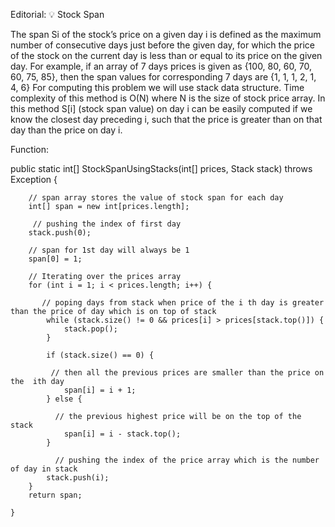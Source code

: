 Editorial: 💡 Stock Span

The span Si of the stock’s price on a given day i is defined as the maximum number of consecutive days just before the given day, for which the price of the stock on the current day is less than or equal to its price on the given day.
For example, if an array of 7 days prices is given as {100, 80, 60, 70, 60, 75, 85}, then the span values for corresponding 7 days are {1, 1, 1, 2, 1, 4, 6} 
For computing this problem we will use stack data structure. Time complexity of this method is O(N) where N is the size of stock price array.
In this method S[i] (stock span value) on day i can be easily computed if we know the closest day preceding i, such that the price is greater than on that day than the price on day i.

Function:

public static int[] StockSpanUsingStacks(int[] prices, Stack<Integer> stack) throws Exception {

        // span array stores the value of stock span for each day
        int[] span = new int[prices.length];

         // pushing the index of first day
        stack.push(0);

        // span for 1st day will always be 1
        span[0] = 1;

        // Iterating over the prices array
        for (int i = 1; i < prices.length; i++) {

           // poping days from stack when price of the i th day is greater than the price of day which is on top of stack
            while (stack.size() != 0 && prices[i] > prices[stack.top()]) {
                stack.pop();
            }

            if (stack.size() == 0) {

             // then all the previous prices are smaller than the price on the  ith day 
                span[i] = i + 1;
            } else {

              // the previous highest price will be on the top of the stack 
                span[i] = i - stack.top();
            }

              // pushing the index of the price array which is the number of day in stack
            stack.push(i);
        }
        return span;

    }